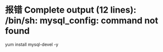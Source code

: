 # 报错 Complete output (12 lines): /bin/sh: mysql_config: command not found

yum install mysql-devel -y
